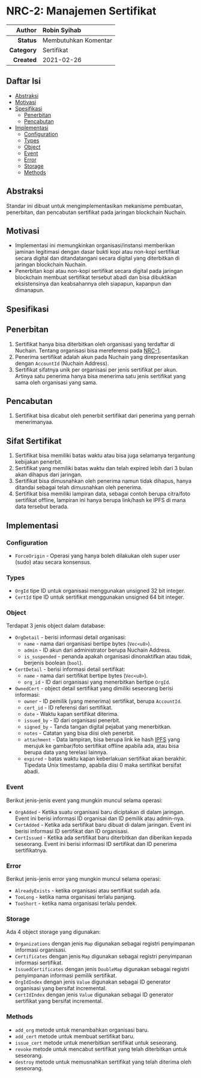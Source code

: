 # NRC-2: Manajemen Sertifikat

| **Author**   | Robin Syihab |
| ---:         |     :---      |
| **Status**   | Membutuhkan Komentar              |
| **Category** | Sertifikat                        |
| **Created**  | 2021-02-26                        |

## Daftar Isi

* [Abstraksi](#Abstraksi)
* [Motivasi](#Motivasi)
* [Spesifikasi](#Spesifikasi)
  * [Penerbitan](#Penerbitan)
  * [Pencabutan](#Pencabutan)
* [Implementasi](#Implementasi)
  * [Configuration](#Configuration)
  * [Types](#Types)
  * [Object](#Object)
  * [Event](#Event)
  * [Error](#Error)
  * [Storage](#Storage)
  * [Methods](#Methods)


## Abstraksi

Standar ini dibuat untuk mengimplementasikan mekanisme pembuatan, penerbitan, dan pencabutan sertifikat pada jaringan blockchain Nuchain.

## Motivasi

* Implementasi ini memungkinkan organisasi/instansi memberikan jaminan legitimasi dengan dasar bukti kopi atau non-kopi sertifikat secara digital dan ditandatangani secara digital yang diterbitkan di jaringan blockchain Nuchain.
* Penerbitan kopi atau non-kopi sertifikat secara digital pada jaringan blockchain membuat sertifikat tersebut abadi dan bisa dibuktikan eksistensinya dan keabsahannya oleh siapapun, kapanpun dan dimanapun.

## Spesifikasi

## Penerbitan

1. Sertifikat hanya bisa diterbitkan oleh organisasi yang terdaftar di Nuchain. Tentang organisasi bisa mereferensi pada [NRC-1](Organisasi).
2. Penerima sertifikat adalah akun pada Nuchain yang direpresentasikan dengan `AccountId` (Nuchain Address).
3. Sertifikat sifatnya unik per organisasi per jenis sertifikat per akun. Artinya satu penerima hanya bisa menerima satu jenis sertifikat yang sama oleh organisasi yang sama.

## Pencabutan

1. Sertifikat bisa dicabut oleh penerbit sertifikat dari penerima yang pernah menerimanyaa.

## Sifat Sertifikat

1. Sertifikat bisa memiliki batas waktu atau bisa juga selamanya tergantung kebijakan penerbit.
2. Sertifikat yang memiliki batas waktu dan telah expired lebih dari 3 bulan akan dihapus dari jaringan.
3. Sertifikat bisa dimusnahkan oleh penerima namun tidak dihapus, hanya ditandai sebagai telah dimusnahkan oleh penerima.
4. Sertifikat bisa memiliki lampiran data, sebagai contoh berupa citra/foto sertifikat offline, lampiran ini hanya berupa link/hash ke IPFS di mana data tersebut berada.

## Implementasi

### Configuration

* `ForceOrigin` - Operasi yang hanya boleh dilakukan oleh super user (sudo) atau secara konsensus.

### Types

* `OrgId` tipe ID untuk organisasi menggunakan unsigned 32 bit integer.
* `CertId` tipe ID untuk sertifikat menggunakan unsigned 64 bit integer.

### Object

Terdapat 3 jenis object dalam database:

* `OrgDetail` - berisi informasi detail organisasi: 
    * `name` - nama dari organisasi bertipe bytes (`Vec<u8>`).
    * `admin` - ID akun dari administrator berupa Nuchain Address.
    * `is_suspended` - penanda apakah organisasi dinonaktifkan atau tidak, berjenis boolean (`bool`).
* `CertDetail` - berisi informasi detail sertifikat:
    * `name` - nama dari sertifikat bertipe bytes (`Vec<u8>`).
    * `org_id` - ID dari organisasi yang menerbitkan bertipe `OrgId`.
* `OwnedCert` - object detail sertifikat yang dimiliki seseorang berisi informasi:
    * `owner` - ID pemilik (yang menerima) sertifikat, berupa `AccountId`.
    * `cert_id` - ID referensi dari sertifikat.
    * `date` - Waktu kapan sertifikat diterima.
    * `issued_by` - ID dari organisasi penerbit.
    * `signed_by` - Tanda tangan digital pejabat yang menerbitkan.
    * `notes` - Catatan yang bisa diisi oleh penerbit.
    * `attachment` - Data lampiran, bisa berupa link ke hash [IPFS](https://ipfs.io/) yang merujuk ke gambar/foto sertifikat offline apabila ada, atau bisa berupa data yang terelasi lainnya.
    * `expired` - batas waktu kapan keberlakuan sertifikat akan berakhir. Tipedata Unix timestamp, apabila diisi 0 maka sertifikat bersifat abadi.

### Event

Berikut jenis-jenis event yang mungkin muncul selama operasi:

* `OrgAdded` - Ketika suatu organisasi baru diciptakan di dalam jaringan. Event ini berisi informasi ID organisai dan ID pemilik atau admin-nya.
* `CertAdded` - Ketika ada sertifikat baru dibuat di dalam jaringan. Event ini berisi informasi ID sertifikat dan ID organisasi.
* `CertIssued` - Ketika ada sertifikat baru diterbitkan dan diberikan kepada seseorang. Event ini berisi informasi ID sertifikat dan ID penerima sertifikatnya.

### Error

Berikut jenis-jenis error yang mungkin muncul selama operasi:

* `AlreadyExists` - ketika organisasi atau sertifikat sudah ada.
* `TooLong` - ketika nama organisasi terlalu panjang.
* `TooShort` - ketika nama organisasi terlalu pendek.

### Storage

Ada 4 object storage yang digunakan:

* `Organizations` dengan jenis `Map` digunakan sebagai registri penyimpanan informasi organisasi.
* `Certificates` dengan jenis `Map` digunakan sebagai registri penyimpanan informasi sertifikat.
* `IssuedCertificates` dengan jenis `DoubleMap` digunakan sebagai registri penyimpanan informasi pemilik sertifikat.
* `OrgIdIndex` dengan jenis `Value` digunakan sebagai ID generator organisasi yang bersifat incremental.
* `CertIdIndex` dengan jenis `Value` digunakan sebagai ID generator sertifikat yang bersifat incremental.

### Methods

* `add_org` metode untuk menambahkan organisasi baru.
* `add_cert` metode untuk membuat sertifikat baru.
* `issue_cert` metode untuk menerbitkan sertifikat untuk seseorang.
* `revoke` metode untuk mencabut sertifikat yang telah diterbitkan untuk seseorang.
* `destroy` metode untuk memusnahkan sertifikat yang telah diterima oleh seseorang.

